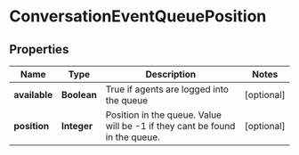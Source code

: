 

# ConversationEventQueuePosition


## Properties

| Name | Type | Description | Notes |
|------------ | ------------- | ------------- | -------------|
|**available** | **Boolean** | True if agents are logged into the queue |  [optional] |
|**position** | **Integer** | Position in the queue.  Value will be -1 if they cant be found in the queue. |  [optional] |



